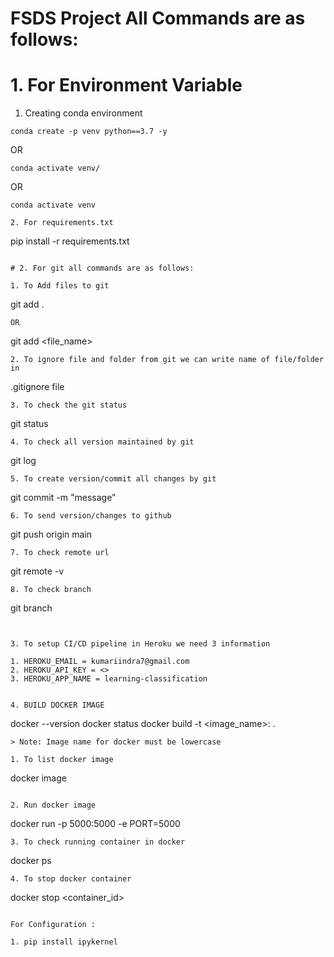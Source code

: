 # FSDS Project All Commands are as follows:
# 1. For Environment Variable

1. Creating conda environment
```
conda create -p venv python==3.7 -y
```
OR
```
conda activate venv/
```
OR
```
conda activate venv

2. For requirements.txt
``` 
pip install -r requirements.txt
```

# 2. For git all commands are as follows:

1. To Add files to git
```
git add .
```
OR
```
git add <file_name>
```
2. To ignore file and folder from git we can write name of file/folder in 
```
.gitignore file
```
3. To check the git status
```
git status
```
4. To check all version maintained by git
```
git log
```
5. To create version/commit all changes by git
```
git commit -m "message"
```
6. To send version/changes to github
``` 
git push origin main
```
7. To check remote url
```
git remote -v
```
8. To check branch
```
git branch
```


3. To setup CI/CD pipeline in Heroku we need 3 information

1. HEROKU_EMAIL = kumariindra7@gmail.com
2. HEROKU_API_KEY = <>
3. HEROKU_APP_NAME = learning-classification


4. BUILD DOCKER IMAGE

```
docker --version
docker status
docker build -t <image_name>:<indra> .
```
> Note: Image name for docker must be lowercase

1. To list docker image
```
docker image
```

2. Run docker image
```
docker run -p 5000:5000 -e PORT=5000 <imageID>
```
3. To check running container in docker
```
docker ps
```
4. To stop docker container
```
docker stop <container_id>
```

For Configuration :

1. pip install ipykernel
